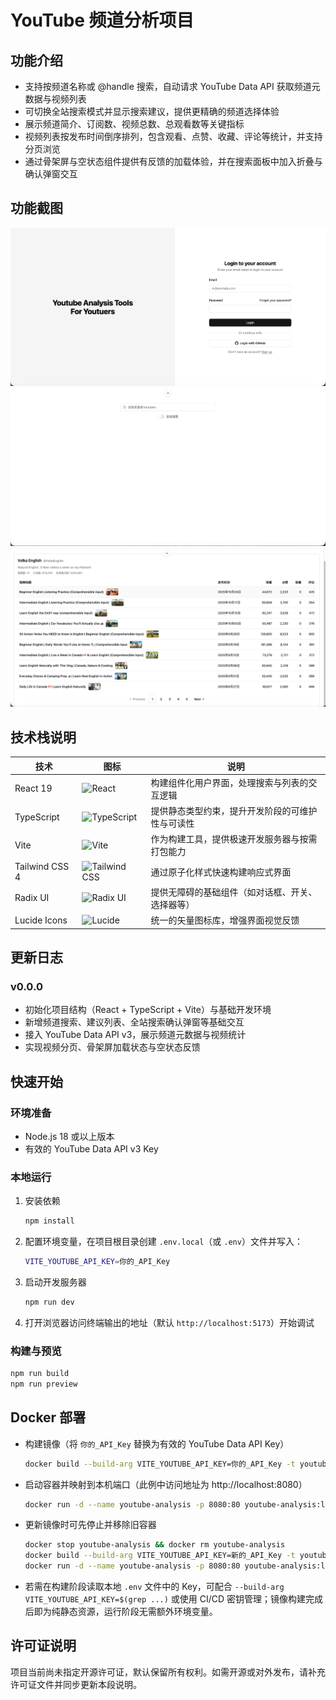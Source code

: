 # YouTube 频道分析项目

## 功能介绍

- 支持按频道名称或 @handle 搜索，自动请求 YouTube Data API 获取频道元数据与视频列表
- 可切换全站搜索模式并显示搜索建议，提供更精确的频道选择体验
- 展示频道简介、订阅数、视频总数、总观看数等关键指标
- 视频列表按发布时间倒序排列，包含观看、点赞、收藏、评论等统计，并支持分页浏览
- 通过骨架屏与空状态组件提供有反馈的加载体验，并在搜索面板中加入折叠与确认弹窗交互

## 功能截图

<!-- TODO: 在此添加项目截图，例如使用 Markdown 图片语法或 HTML 标签 -->

![alt text](./public/login.png)
![alt text](./public/search.png)
![alt text](./public/video-result.png)

## 技术栈说明

| 技术           | 图标                                                                                                                                                 | 说明                                             |
| -------------- | ---------------------------------------------------------------------------------------------------------------------------------------------------- | ------------------------------------------------ |
| React 19       | <img src="https://cdn.jsdelivr.net/gh/devicons/devicon/icons/react/react-original.svg" alt="React" width="24" height="24" />                         | 构建组件化用户界面，处理搜索与列表的交互逻辑     |
| TypeScript     | <img src="https://cdn.jsdelivr.net/gh/devicons/devicon/icons/typescript/typescript-original.svg" alt="TypeScript" width="24" height="24" />          | 提供静态类型约束，提升开发阶段的可维护性与可读性 |
| Vite           | <img src="https://cdn.jsdelivr.net/gh/devicons/devicon/icons/vitejs/vitejs-original.svg" alt="Vite" width="24" height="24" />                        | 作为构建工具，提供极速开发服务器与按需打包能力   |
| Tailwind CSS 4 | <img src="https://img.shields.io/badge/Tailwind%20CSS-38B2AC?logo=tailwindcss&logoColor=white&style=for-the-badge" alt="Tailwind CSS" height="24" /> | 通过原子化样式快速构建响应式界面                 |
| Radix UI       | <img src="https://avatars.githubusercontent.com/u/75042455?s=200&v=4" alt="Radix UI" width="24" height="24" />                                       | 提供无障碍的基础组件（如对话框、开关、选择器等） |
| Lucide Icons   | <img src="https://img.shields.io/badge/Lucide-18181B?logo=lucide&logoColor=white&style=for-the-badge" alt="Lucide" height="24" />                    | 统一的矢量图标库，增强界面视觉反馈               |

## 更新日志

### v0.0.0

- 初始化项目结构（React + TypeScript + Vite）与基础开发环境
- 新增频道搜索、建议列表、全站搜索确认弹窗等基础交互
- 接入 YouTube Data API v3，展示频道元数据与视频统计
- 实现视频分页、骨架屏加载状态与空状态反馈

## 快速开始

### 环境准备

- Node.js 18 或以上版本
- 有效的 YouTube Data API v3 Key

### 本地运行

1. 安装依赖
   ```bash
   npm install
   ```
2. 配置环境变量，在项目根目录创建 `.env.local`（或 `.env`）文件并写入：
   ```bash
   VITE_YOUTUBE_API_KEY=你的_API_Key
   ```
3. 启动开发服务器
   ```bash
   npm run dev
   ```
4. 打开浏览器访问终端输出的地址（默认 `http://localhost:5173`）开始调试

### 构建与预览

```bash
npm run build
npm run preview
```

## Docker 部署

- 构建镜像（将 `你的_API_Key` 替换为有效的 YouTube Data API Key）
  ```bash
  docker build --build-arg VITE_YOUTUBE_API_KEY=你的_API_Key -t youtube-analysis:latest .
  ```
- 启动容器并映射到本机端口（此例中访问地址为 http://localhost:8080）
  ```bash
  docker run -d --name youtube-analysis -p 8080:80 youtube-analysis:latest
  ```
- 更新镜像时可先停止并移除旧容器
  ```bash
  docker stop youtube-analysis && docker rm youtube-analysis
  docker build --build-arg VITE_YOUTUBE_API_KEY=新的_API_Key -t youtube-analysis:latest .
  docker run -d --name youtube-analysis -p 8080:80 youtube-analysis:latest
  ```
- 若需在构建阶段读取本地 `.env` 文件中的 Key，可配合 `--build-arg VITE_YOUTUBE_API_KEY=$(grep ...)` 或使用 CI/CD 密钥管理；镜像构建完成后即为纯静态资源，运行阶段无需额外环境变量。

## 许可证说明

项目当前尚未指定开源许可证，默认保留所有权利。如需开源或对外发布，请补充许可证文件并同步更新本段说明。
